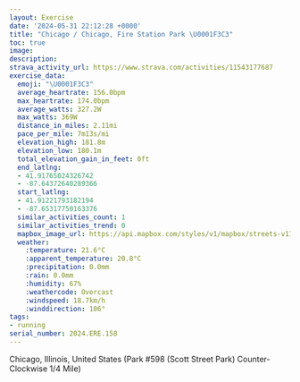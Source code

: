 ```yaml
---
layout: Exercise
date: '2024-05-31 22:12:28 +0000'
title: "Chicago / Chicago, Fire Station Park \U0001F3C3"
toc: true
image:
description:
strava_activity_url: https://www.strava.com/activities/11543177687
exercise_data:
  emoji: "\U0001F3C3"
  average_heartrate: 156.0bpm
  max_heartrate: 174.0bpm
  average_watts: 327.2W
  max_watts: 369W
  distance_in_miles: 2.11mi
  pace_per_mile: 7m13s/mi
  elevation_high: 181.8m
  elevation_low: 180.1m
  total_elevation_gain_in_feet: 0ft
  end_latlng:
  - 41.91765024326742
  - -87.64372640289366
  start_latlng:
  - 41.91221793182194
  - -87.65317750163376
  similar_activities_count: 1
  similar_activities_trend: 0
  mapbox_image_url: https://api.mapbox.com/styles/v1/mapbox/streets-v11/static/path-5+787af2-1.0(e%7Bx~F~l~uO%40aCAWIUAOb%40w%40r%40aA%5Cq%40Ju%40F%7DAFk%40BeIA%7BF%40_GGyDF%40JAZUJCb%40Fv%40%3FPDBPAr%40%40n%40Ap%40F%60BHXJJJH%5CDZ%3F%7C%40OJIP%5DDg%40EkCCWM%5DKKMGk%40ASBY%3F%5BJMJE%5EIXCP%40rA%3Fr%40FZJNVTPBlAALCPIT%5BDQ%40e%40EoBCs%40KUOOUGk%40Bo%40%3FYLO%5EGhABtABb%40H%5EFLTLZF%7C%40GZGNMNa%40BOA%5DCaCEa%40KSWQ%7B%40E%5BFS%40KDKHKVENAZ%40nC%40PDNRXTNJ%40v%40%3Fb%40GRKLWHa%40CgCAi%40IYYW%5BIS%3FYEoAA%5BGm%40A%7B%40%40WNO%40i%40I%5D%3FUCS%3Fi%40B%5DC%5DFo%40%40o%40%3Fg%40CqALa%40Gm%40F_%40Gc%40HUGk%40Dg%40Ec%40H%5BEsJL),pin-s-s+e5b22e(-87.65152,41.91171),pin-s-f+89ae00(-87.64369999999997,41.91667000000003)/auto/800x800?access_token=pk.eyJ1Ijoiam9zaGJlY2ttYW4iLCJhIjoiY205eWR2aDd1MWZ6djJrbXc4a3M0bWZleiJ9.XiG9OWkNcZk2QzjJbxLB4A
  weather:
    :temperature: 21.6°C
    :apparent_temperature: 20.8°C
    :precipitation: 0.0mm
    :rain: 0.0mm
    :humidity: 67%
    :weathercode: Overcast
    :windspeed: 18.7km/h
    :winddirection: 106°
tags:
- running
serial_number: 2024.ERE.158
---
```

Chicago, Illinois, United States (Park #598 (Scott Street Park) Counter-Clockwise 1/4 Mile)
